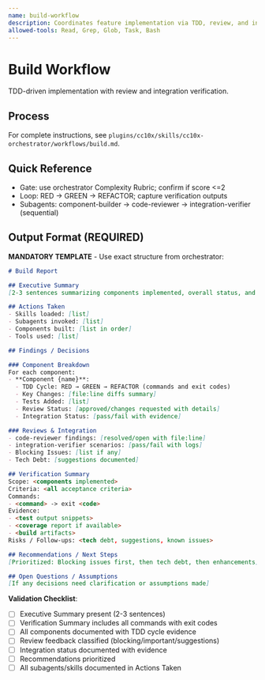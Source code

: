 ```yaml
---
name: build-workflow
description: Coordinates feature implementation via TDD, review, and integration verification. Loads shared skills and invokes component-builder, code-reviewer, and integration-verifier sequentially. Use when implementing new features, building components, or developing software following TDD practices.
allowed-tools: Read, Grep, Glob, Task, Bash
---
```


# Build Workflow

TDD-driven implementation with review and integration verification.

## Process
For complete instructions, see `plugins/cc10x/skills/cc10x-orchestrator/workflows/build.md`.

## Quick Reference
- Gate: use orchestrator Complexity Rubric; confirm if score <=2
- Loop: RED -> GREEN -> REFACTOR; capture verification outputs
- Subagents: component-builder -> code-reviewer -> integration-verifier (sequential)

## Output Format (REQUIRED)

**MANDATORY TEMPLATE** - Use exact structure from orchestrator:

```markdown
# Build Report

## Executive Summary
[2-3 sentences summarizing components implemented, overall status, and key outcomes]

## Actions Taken
- Skills loaded: [list]
- Subagents invoked: [list]
- Components built: [list in order]
- Tools used: [list]

## Findings / Decisions

### Component Breakdown
For each component:
- **Component {name}**:
  - TDD Cycle: RED → GREEN → REFACTOR (commands and exit codes)
  - Key Changes: [file:line diffs summary]
  - Tests Added: [list]
  - Review Status: [approved/changes requested with details]
  - Integration Status: [pass/fail with evidence]

### Reviews & Integration
- code-reviewer findings: [resolved/open with file:line]
- integration-verifier scenarios: [pass/fail with logs]
- Blocking Issues: [list if any]
- Tech Debt: [suggestions documented]

## Verification Summary
Scope: <components implemented>
Criteria: <all acceptance criteria>
Commands:
- <command> -> exit <code>
Evidence:
- <test output snippets>
- <coverage report if available>
- <build artifacts>
Risks / Follow-ups: <tech debt, suggestions, known issues>

## Recommendations / Next Steps
[Prioritized: Blocking issues first, then tech debt, then enhancements]

## Open Questions / Assumptions
[If any decisions need clarification or assumptions made]
```

**Validation Checklist**:
- [ ] Executive Summary present (2-3 sentences)
- [ ] Verification Summary includes all commands with exit codes
- [ ] All components documented with TDD cycle evidence
- [ ] Review feedback classified (blocking/important/suggestions)
- [ ] Integration status documented with evidence
- [ ] Recommendations prioritized
- [ ] All subagents/skills documented in Actions Taken
